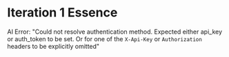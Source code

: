 # Iteration 1 Essence

AI Error: "Could not resolve authentication method. Expected either api_key or auth_token to be set. Or for one of the `X-Api-Key` or `Authorization` headers to be explicitly omitted"
